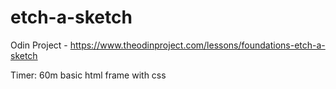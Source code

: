 # etch-a-sketch

Odin Project - 
https://www.theodinproject.com/lessons/foundations-etch-a-sketch

Timer: 
60m basic html frame with css